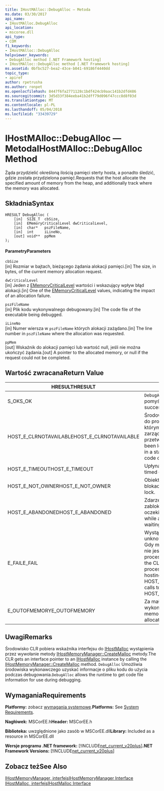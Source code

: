 ```yaml
---
title: IHostMAlloc::DebugAlloc — Metoda
ms.date: 03/30/2017
api_name:
- IHostMAlloc.DebugAlloc
api_location:
- mscoree.dll
api_type:
- COM
f1_keywords:
- IHostMAlloc::DebugAlloc
helpviewer_keywords:
- DebugAlloc method [.NET Framework hosting]
- IHostMAlloc::DebugAlloc method [.NET Framework hosting]
ms.assetid: 0bfbc527-bea2-43ce-b041-69186f4440dd
topic_type:
- apiref
author: rpetrusha
ms.author: ronpet
ms.openlocfilehash: 8447f6fa2771128c1bdf424cb9aac141b2dfd486
ms.sourcegitcommit: 3d5d33f384eeba41b2dff79d096f47ccc8d8f03d
ms.translationtype: MT
ms.contentlocale: pl-PL
ms.lasthandoff: 05/04/2018
ms.locfileid: "33439729"
---
```

# <a name="ihostmallocdebugalloc-method"></a><span data-ttu-id="3f595-102">IHostMAlloc::DebugAlloc — Metoda</span><span class="sxs-lookup"><span data-stu-id="3f595-102">IHostMAlloc::DebugAlloc Method</span></span>
<span data-ttu-id="3f595-103">Żąda przydzielić określoną ilością pamięci sterty hosta, a ponadto śledzić, gdzie została przydzielona pamięć.</span><span class="sxs-lookup"><span data-stu-id="3f595-103">Requests that the host allocate the specified amount of memory from the heap, and additionally track where the memory was allocated.</span></span>  
  
## <a name="syntax"></a><span data-ttu-id="3f595-104">Składnia</span><span class="sxs-lookup"><span data-stu-id="3f595-104">Syntax</span></span>  
  
```  
HRESULT DebugAlloc (  
    [in]  SIZE_T  cbSize,   
    [in]  EMemoryCriticalLevel dwCriticalLevel,   
    [in]  char*   pszFileName,   
    [in]  int     iLineNo,   
    [out] void**  ppMem  
);  
```  
  
#### <a name="parameters"></a><span data-ttu-id="3f595-105">Parametry</span><span class="sxs-lookup"><span data-stu-id="3f595-105">Parameters</span></span>  
 `cbSize`  
 <span data-ttu-id="3f595-106">[in] Rozmiar w bajtach, bieżącego żądania alokacji pamięci.</span><span class="sxs-lookup"><span data-stu-id="3f595-106">[in] The size, in bytes, of the current memory allocation request.</span></span>  
  
 `dwCriticalLevel`  
 <span data-ttu-id="3f595-107">[in] Jeden z [EMemoryCriticalLevel](../../../../docs/framework/unmanaged-api/hosting/ememorycriticallevel-enumeration.md) wartości i wskazujący wpływ błąd alokacji.</span><span class="sxs-lookup"><span data-stu-id="3f595-107">[in] One of the [EMemoryCriticalLevel](../../../../docs/framework/unmanaged-api/hosting/ememorycriticallevel-enumeration.md) values, indicating the impact of an allocation failure.</span></span>  
  
 `pszFileName`  
 <span data-ttu-id="3f595-108">[in] Plik kodu wykonywalnego debugowany.</span><span class="sxs-lookup"><span data-stu-id="3f595-108">[in] The code file of the executable being debugged.</span></span>  
  
 `iLineNo`  
 <span data-ttu-id="3f595-109">[in] Numer wiersza w `pszFileName` których alokacji zażądano.</span><span class="sxs-lookup"><span data-stu-id="3f595-109">[in] The line number in `pszFileName` where the allocation was requested.</span></span>  
  
 `ppMem`  
 <span data-ttu-id="3f595-110">[out] Wskaźnik do alokacji pamięci lub wartość null, jeśli nie można ukończyć żądania.</span><span class="sxs-lookup"><span data-stu-id="3f595-110">[out] A pointer to the allocated memory, or null if the request could not be completed.</span></span>  
  
## <a name="return-value"></a><span data-ttu-id="3f595-111">Wartość zwracana</span><span class="sxs-lookup"><span data-stu-id="3f595-111">Return Value</span></span>  
  
|<span data-ttu-id="3f595-112">HRESULT</span><span class="sxs-lookup"><span data-stu-id="3f595-112">HRESULT</span></span>|<span data-ttu-id="3f595-113">Opis</span><span class="sxs-lookup"><span data-stu-id="3f595-113">Description</span></span>|  
|-------------|-----------------|  
|<span data-ttu-id="3f595-114">S_OK</span><span class="sxs-lookup"><span data-stu-id="3f595-114">S_OK</span></span>|<span data-ttu-id="3f595-115">`DebugAlloc` zwrócona pomyślnie.</span><span class="sxs-lookup"><span data-stu-id="3f595-115">`DebugAlloc` returned successfully.</span></span>|  
|<span data-ttu-id="3f595-116">HOST_E_CLRNOTAVAILABLE</span><span class="sxs-lookup"><span data-stu-id="3f595-116">HOST_E_CLRNOTAVAILABLE</span></span>|<span data-ttu-id="3f595-117">Środowisko CLR nie został załadowany do procesu lub CLR jest w stanie, w którym nie można uruchamiać kodu zarządzanego lub pomyślnie przetworzyć wywołania.</span><span class="sxs-lookup"><span data-stu-id="3f595-117">The CLR has not been loaded into a process, or the CLR is in a state in which it cannot run managed code or process the call successfully.</span></span>|  
|<span data-ttu-id="3f595-118">HOST_E_TIMEOUT</span><span class="sxs-lookup"><span data-stu-id="3f595-118">HOST_E_TIMEOUT</span></span>|<span data-ttu-id="3f595-119">Upłynął limit czasu wywołania.</span><span class="sxs-lookup"><span data-stu-id="3f595-119">The call timed out.</span></span>|  
|<span data-ttu-id="3f595-120">HOST_E_NOT_OWNER</span><span class="sxs-lookup"><span data-stu-id="3f595-120">HOST_E_NOT_OWNER</span></span>|<span data-ttu-id="3f595-121">Obiekt wywołujący nie jest właścicielem blokady.</span><span class="sxs-lookup"><span data-stu-id="3f595-121">The caller does not own the lock.</span></span>|  
|<span data-ttu-id="3f595-122">HOST_E_ABANDONED</span><span class="sxs-lookup"><span data-stu-id="3f595-122">HOST_E_ABANDONED</span></span>|<span data-ttu-id="3f595-123">Zdarzenie zostało anulowane podczas zablokowanych wątku lub włókna oczekiwał na nim.</span><span class="sxs-lookup"><span data-stu-id="3f595-123">An event was canceled while a blocked thread or fiber was waiting on it.</span></span>|  
|<span data-ttu-id="3f595-124">E_FAIL</span><span class="sxs-lookup"><span data-stu-id="3f595-124">E_FAIL</span></span>|<span data-ttu-id="3f595-125">Wystąpił nieznany błąd krytyczny.</span><span class="sxs-lookup"><span data-stu-id="3f595-125">An unknown catastrophic failure occurred.</span></span> <span data-ttu-id="3f595-126">Gdy metoda zwróci wartość E_FAIL, CLR nie jest już możliwe w ramach procesu.</span><span class="sxs-lookup"><span data-stu-id="3f595-126">When a method returns E_FAIL, the CLR is no longer usable within the process.</span></span> <span data-ttu-id="3f595-127">Kolejne wywołania metody hosting zwracać HOST_E_CLRNOTAVAILABLE.</span><span class="sxs-lookup"><span data-stu-id="3f595-127">Subsequent calls to hosting methods return HOST_E_CLRNOTAVAILABLE.</span></span>|  
|<span data-ttu-id="3f595-128">E_OUTOFMEMORY</span><span class="sxs-lookup"><span data-stu-id="3f595-128">E_OUTOFMEMORY</span></span>|<span data-ttu-id="3f595-129">Za mało pamięci nie była dostępna do wykonania żądania alokacji.</span><span class="sxs-lookup"><span data-stu-id="3f595-129">Not enough memory was available to complete the allocation request.</span></span>|  
  
## <a name="remarks"></a><span data-ttu-id="3f595-130">Uwagi</span><span class="sxs-lookup"><span data-stu-id="3f595-130">Remarks</span></span>  
 <span data-ttu-id="3f595-131">Środowisko CLR pobiera wskaźnika interfejsu do [IHostMalloc](../../../../docs/framework/unmanaged-api/hosting/ihostmalloc-interface.md) wystąpienia przez wywołanie metody [IHostMemoryManager::CreateMalloc](../../../../docs/framework/unmanaged-api/hosting/ihostmemorymanager-createmalloc-method.md) metody.</span><span class="sxs-lookup"><span data-stu-id="3f595-131">The CLR gets an interface pointer to an [IHostMalloc](../../../../docs/framework/unmanaged-api/hosting/ihostmalloc-interface.md) instance by calling the [IHostMemoryManager::CreateMalloc](../../../../docs/framework/unmanaged-api/hosting/ihostmemorymanager-createmalloc-method.md) method.</span></span> <span data-ttu-id="3f595-132">`DebugAlloc` Umożliwia środowiska wykonawczego uzyskać informacje o pliku kodu do użycia podczas debugowania.</span><span class="sxs-lookup"><span data-stu-id="3f595-132">`DebugAlloc` allows the runtime to get code file information for use during debugging.</span></span>  
  
## <a name="requirements"></a><span data-ttu-id="3f595-133">Wymagania</span><span class="sxs-lookup"><span data-stu-id="3f595-133">Requirements</span></span>  
 <span data-ttu-id="3f595-134">**Platformy:** zobacz [wymagania systemowe](../../../../docs/framework/get-started/system-requirements.md).</span><span class="sxs-lookup"><span data-stu-id="3f595-134">**Platforms:** See [System Requirements](../../../../docs/framework/get-started/system-requirements.md).</span></span>  
  
 <span data-ttu-id="3f595-135">**Nagłówek:** MSCorEE.h</span><span class="sxs-lookup"><span data-stu-id="3f595-135">**Header:** MSCorEE.h</span></span>  
  
 <span data-ttu-id="3f595-136">**Biblioteka:** uwzględnione jako zasób w MSCorEE.dll</span><span class="sxs-lookup"><span data-stu-id="3f595-136">**Library:** Included as a resource in MSCorEE.dll</span></span>  
  
 <span data-ttu-id="3f595-137">**Wersje programu .NET framework:** [!INCLUDE[net_current_v20plus](../../../../includes/net-current-v20plus-md.md)]</span><span class="sxs-lookup"><span data-stu-id="3f595-137">**.NET Framework Versions:** [!INCLUDE[net_current_v20plus](../../../../includes/net-current-v20plus-md.md)]</span></span>  
  
## <a name="see-also"></a><span data-ttu-id="3f595-138">Zobacz też</span><span class="sxs-lookup"><span data-stu-id="3f595-138">See Also</span></span>  
 [<span data-ttu-id="3f595-139">IHostMemoryManager, interfejs</span><span class="sxs-lookup"><span data-stu-id="3f595-139">IHostMemoryManager Interface</span></span>](../../../../docs/framework/unmanaged-api/hosting/ihostmemorymanager-interface.md)  
 [<span data-ttu-id="3f595-140">IHostMalloc, interfejs</span><span class="sxs-lookup"><span data-stu-id="3f595-140">IHostMalloc Interface</span></span>](../../../../docs/framework/unmanaged-api/hosting/ihostmalloc-interface.md)
